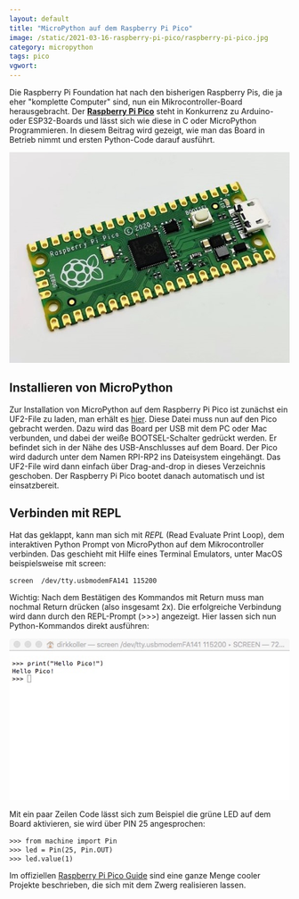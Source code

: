 ```yaml
---
layout: default
title: "MicroPython auf dem Raspberry Pi Pico"
image: /static/2021-03-16-raspberry-pi-pico/raspberry-pi-pico.jpg
category: micropython   
tags: pico
vgwort:
---
```


Die Raspberry Pi Foundation hat nach den bisherigen Raspberry Pis, die ja eher "komplette Computer" sind, nun ein Mikrocontroller-Board  herausgebracht. Der **[Raspberry Pi Pico](https://www.raspberrypi.org/products/raspberry-pi-pico/)** steht in Konkurrenz zu Arduino- oder ESP32-Boards und lässt sich wie diese in C oder MicroPython Programmieren. In diesem Beitrag wird gezeigt, wie man das Board in Betrieb nimmt und ersten Python-Code darauf ausführt.

<img src="/static/2021-03-16-raspberry-pi-pico/raspberry-pi-pico.jpg" alt="Der neue Raspberry Pi Pico mit dem RP2040-Mikrocontroller" class="responsive">

## Installieren von MicroPython

Zur Installation von MicroPython auf dem Raspberry Pi Pico ist zunächst ein UF2-File zu laden, man erhält es [hier](https://www.raspberrypi.org/documentation/pico/getting-started/). Diese Datei muss nun auf den Pico gebracht werden. Dazu wird das Board per USB mit dem PC oder Mac verbunden, und dabei der weiße BOOTSEL-Schalter gedrückt werden. Er befindet sich in der Nähe des USB-Anschlusses auf dem Board. Der Pico wird dadurch unter dem Namen RPI-RP2 ins Dateisystem eingehängt. Das UF2-File wird dann einfach über Drag-and-drop in dieses Verzeichnis geschoben. Der Raspberry Pi Pico bootet danach automatisch und ist einsatzbereit.

## Verbinden mit REPL

Hat das geklappt, kann man sich mit *REPL* (Read Evaluate Print Loop), dem interaktiven Python Prompt von MicroPython auf dem Mikrocontroller verbinden. Das geschieht mit Hilfe eines Terminal Emulators, unter MacOS beispielsweise mit screen:

    screen  /dev/tty.usbmodemFA141 115200

Wichtig: Nach dem Bestätigen des Kommandos mit Return muss man nochmal Return drücken (also insgesamt 2x). Die erfolgreiche Verbindung wird dann durch den REPL-Prompt (>>>) angezeigt. Hier lassen sich nun Python-Kommandos direkt ausführen:

![In REPL lassen sich Python-Kommandos direkt ausühren.](/static/2021-03-16-raspberry-pi-pico/repl-raspberry-pi-pico.jpg)

Mit ein paar Zeilen Code lässt sich zum Beispiel die grüne LED auf dem Board aktivieren, sie wird über PIN 25 angesprochen:

    >>> from machine import Pin
    >>> led = Pin(25, Pin.OUT)
    >>> led.value(1)


Im offiziellen [Raspberry Pi Pico Guide](https://amzn.to/30PbPz3) sind eine ganze Menge cooler Projekte beschrieben, die sich mit dem Zwerg realisieren lassen.
